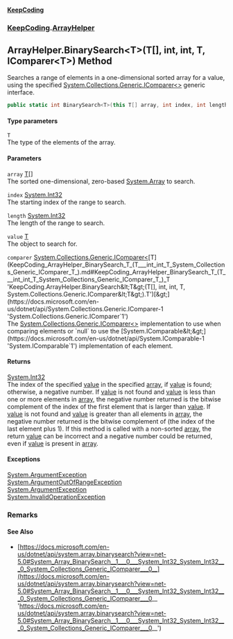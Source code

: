 #### [KeepCoding](index.md 'index')
### [KeepCoding](KeepCoding.md 'KeepCoding').[ArrayHelper](KeepCoding_ArrayHelper.md 'KeepCoding.ArrayHelper')
## ArrayHelper.BinarySearch&lt;T&gt;(T[], int, int, T, IComparer&lt;T&gt;) Method
Searches a range of elements in a one-dimensional sorted array for a value, using the specified [System.Collections.Generic.IComparer&lt;&gt;](https://docs.microsoft.com/en-us/dotnet/api/System.Collections.Generic.IComparer-1 'System.Collections.Generic.IComparer`1') generic interface.  
```csharp
public static int BinarySearch<T>(this T[] array, int index, int length, T value, System.Collections.Generic.IComparer<T> comparer);
```
#### Type parameters
<a name='KeepCoding_ArrayHelper_BinarySearch_T_(T___int_int_T_System_Collections_Generic_IComparer_T_)_T'></a>
`T`  
The type of the elements of the array.
  
#### Parameters
<a name='KeepCoding_ArrayHelper_BinarySearch_T_(T___int_int_T_System_Collections_Generic_IComparer_T_)_array'></a>
`array` [T](KeepCoding_ArrayHelper_BinarySearch_T_(T___int_int_T_System_Collections_Generic_IComparer_T_).md#KeepCoding_ArrayHelper_BinarySearch_T_(T___int_int_T_System_Collections_Generic_IComparer_T_)_T 'KeepCoding.ArrayHelper.BinarySearch&lt;T&gt;(T[], int, int, T, System.Collections.Generic.IComparer&lt;T&gt;).T')[[]](https://docs.microsoft.com/en-us/dotnet/api/System.Array 'System.Array')  
The sorted one-dimensional, zero-based [System.Array](https://docs.microsoft.com/en-us/dotnet/api/System.Array 'System.Array') to search.
  
<a name='KeepCoding_ArrayHelper_BinarySearch_T_(T___int_int_T_System_Collections_Generic_IComparer_T_)_index'></a>
`index` [System.Int32](https://docs.microsoft.com/en-us/dotnet/api/System.Int32 'System.Int32')  
The starting index of the range to search.
  
<a name='KeepCoding_ArrayHelper_BinarySearch_T_(T___int_int_T_System_Collections_Generic_IComparer_T_)_length'></a>
`length` [System.Int32](https://docs.microsoft.com/en-us/dotnet/api/System.Int32 'System.Int32')  
The length of the range to search.
  
<a name='KeepCoding_ArrayHelper_BinarySearch_T_(T___int_int_T_System_Collections_Generic_IComparer_T_)_value'></a>
`value` [T](KeepCoding_ArrayHelper_BinarySearch_T_(T___int_int_T_System_Collections_Generic_IComparer_T_).md#KeepCoding_ArrayHelper_BinarySearch_T_(T___int_int_T_System_Collections_Generic_IComparer_T_)_T 'KeepCoding.ArrayHelper.BinarySearch&lt;T&gt;(T[], int, int, T, System.Collections.Generic.IComparer&lt;T&gt;).T')  
The object to search for.
  
<a name='KeepCoding_ArrayHelper_BinarySearch_T_(T___int_int_T_System_Collections_Generic_IComparer_T_)_comparer'></a>
`comparer` [System.Collections.Generic.IComparer&lt;](https://docs.microsoft.com/en-us/dotnet/api/System.Collections.Generic.IComparer-1 'System.Collections.Generic.IComparer`1')[T](KeepCoding_ArrayHelper_BinarySearch_T_(T___int_int_T_System_Collections_Generic_IComparer_T_).md#KeepCoding_ArrayHelper_BinarySearch_T_(T___int_int_T_System_Collections_Generic_IComparer_T_)_T 'KeepCoding.ArrayHelper.BinarySearch&lt;T&gt;(T[], int, int, T, System.Collections.Generic.IComparer&lt;T&gt;).T')[&gt;](https://docs.microsoft.com/en-us/dotnet/api/System.Collections.Generic.IComparer-1 'System.Collections.Generic.IComparer`1')  
The [System.Collections.Generic.IComparer&lt;&gt;](https://docs.microsoft.com/en-us/dotnet/api/System.Collections.Generic.IComparer-1 'System.Collections.Generic.IComparer`1') implementation to use when comparing elements or `null` to use the [System.IComparable&lt;&gt;](https://docs.microsoft.com/en-us/dotnet/api/System.IComparable-1 'System.IComparable`1') implementation of each element.
  
#### Returns
[System.Int32](https://docs.microsoft.com/en-us/dotnet/api/System.Int32 'System.Int32')  
The index of the specified [value](KeepCoding_ArrayHelper_BinarySearch_T_(T___int_int_T_System_Collections_Generic_IComparer_T_).md#KeepCoding_ArrayHelper_BinarySearch_T_(T___int_int_T_System_Collections_Generic_IComparer_T_)_value 'KeepCoding.ArrayHelper.BinarySearch&lt;T&gt;(T[], int, int, T, System.Collections.Generic.IComparer&lt;T&gt;).value') in the specified [array](KeepCoding_ArrayHelper_BinarySearch_T_(T___int_int_T_System_Collections_Generic_IComparer_T_).md#KeepCoding_ArrayHelper_BinarySearch_T_(T___int_int_T_System_Collections_Generic_IComparer_T_)_array 'KeepCoding.ArrayHelper.BinarySearch&lt;T&gt;(T[], int, int, T, System.Collections.Generic.IComparer&lt;T&gt;).array'), if [value](KeepCoding_ArrayHelper_BinarySearch_T_(T___int_int_T_System_Collections_Generic_IComparer_T_).md#KeepCoding_ArrayHelper_BinarySearch_T_(T___int_int_T_System_Collections_Generic_IComparer_T_)_value 'KeepCoding.ArrayHelper.BinarySearch&lt;T&gt;(T[], int, int, T, System.Collections.Generic.IComparer&lt;T&gt;).value') is found; otherwise, a negative number. If [value](KeepCoding_ArrayHelper_BinarySearch_T_(T___int_int_T_System_Collections_Generic_IComparer_T_).md#KeepCoding_ArrayHelper_BinarySearch_T_(T___int_int_T_System_Collections_Generic_IComparer_T_)_value 'KeepCoding.ArrayHelper.BinarySearch&lt;T&gt;(T[], int, int, T, System.Collections.Generic.IComparer&lt;T&gt;).value') is not found and [value](KeepCoding_ArrayHelper_BinarySearch_T_(T___int_int_T_System_Collections_Generic_IComparer_T_).md#KeepCoding_ArrayHelper_BinarySearch_T_(T___int_int_T_System_Collections_Generic_IComparer_T_)_value 'KeepCoding.ArrayHelper.BinarySearch&lt;T&gt;(T[], int, int, T, System.Collections.Generic.IComparer&lt;T&gt;).value') is less than one or more elements in [array](KeepCoding_ArrayHelper_BinarySearch_T_(T___int_int_T_System_Collections_Generic_IComparer_T_).md#KeepCoding_ArrayHelper_BinarySearch_T_(T___int_int_T_System_Collections_Generic_IComparer_T_)_array 'KeepCoding.ArrayHelper.BinarySearch&lt;T&gt;(T[], int, int, T, System.Collections.Generic.IComparer&lt;T&gt;).array'), the negative number returned is the bitwise complement of the index of the first element that is larger than [value](KeepCoding_ArrayHelper_BinarySearch_T_(T___int_int_T_System_Collections_Generic_IComparer_T_).md#KeepCoding_ArrayHelper_BinarySearch_T_(T___int_int_T_System_Collections_Generic_IComparer_T_)_value 'KeepCoding.ArrayHelper.BinarySearch&lt;T&gt;(T[], int, int, T, System.Collections.Generic.IComparer&lt;T&gt;).value'). If [value](KeepCoding_ArrayHelper_BinarySearch_T_(T___int_int_T_System_Collections_Generic_IComparer_T_).md#KeepCoding_ArrayHelper_BinarySearch_T_(T___int_int_T_System_Collections_Generic_IComparer_T_)_value 'KeepCoding.ArrayHelper.BinarySearch&lt;T&gt;(T[], int, int, T, System.Collections.Generic.IComparer&lt;T&gt;).value') is not found and [value](KeepCoding_ArrayHelper_BinarySearch_T_(T___int_int_T_System_Collections_Generic_IComparer_T_).md#KeepCoding_ArrayHelper_BinarySearch_T_(T___int_int_T_System_Collections_Generic_IComparer_T_)_value 'KeepCoding.ArrayHelper.BinarySearch&lt;T&gt;(T[], int, int, T, System.Collections.Generic.IComparer&lt;T&gt;).value') is greater than all elements in [array](KeepCoding_ArrayHelper_BinarySearch_T_(T___int_int_T_System_Collections_Generic_IComparer_T_).md#KeepCoding_ArrayHelper_BinarySearch_T_(T___int_int_T_System_Collections_Generic_IComparer_T_)_array 'KeepCoding.ArrayHelper.BinarySearch&lt;T&gt;(T[], int, int, T, System.Collections.Generic.IComparer&lt;T&gt;).array'), the negative number returned is the bitwise complement of (the index of the last element plus 1). If this method is called with a non-sorted [array](KeepCoding_ArrayHelper_BinarySearch_T_(T___int_int_T_System_Collections_Generic_IComparer_T_).md#KeepCoding_ArrayHelper_BinarySearch_T_(T___int_int_T_System_Collections_Generic_IComparer_T_)_array 'KeepCoding.ArrayHelper.BinarySearch&lt;T&gt;(T[], int, int, T, System.Collections.Generic.IComparer&lt;T&gt;).array'), the return [value](KeepCoding_ArrayHelper_BinarySearch_T_(T___int_int_T_System_Collections_Generic_IComparer_T_).md#KeepCoding_ArrayHelper_BinarySearch_T_(T___int_int_T_System_Collections_Generic_IComparer_T_)_value 'KeepCoding.ArrayHelper.BinarySearch&lt;T&gt;(T[], int, int, T, System.Collections.Generic.IComparer&lt;T&gt;).value') can be incorrect and a negative number could be returned, even if [value](KeepCoding_ArrayHelper_BinarySearch_T_(T___int_int_T_System_Collections_Generic_IComparer_T_).md#KeepCoding_ArrayHelper_BinarySearch_T_(T___int_int_T_System_Collections_Generic_IComparer_T_)_value 'KeepCoding.ArrayHelper.BinarySearch&lt;T&gt;(T[], int, int, T, System.Collections.Generic.IComparer&lt;T&gt;).value') is present in [array](KeepCoding_ArrayHelper_BinarySearch_T_(T___int_int_T_System_Collections_Generic_IComparer_T_).md#KeepCoding_ArrayHelper_BinarySearch_T_(T___int_int_T_System_Collections_Generic_IComparer_T_)_array 'KeepCoding.ArrayHelper.BinarySearch&lt;T&gt;(T[], int, int, T, System.Collections.Generic.IComparer&lt;T&gt;).array').
#### Exceptions
[System.ArgumentException](https://docs.microsoft.com/en-us/dotnet/api/System.ArgumentException 'System.ArgumentException')  
[System.ArgumentOutOfRangeException](https://docs.microsoft.com/en-us/dotnet/api/System.ArgumentOutOfRangeException 'System.ArgumentOutOfRangeException')  
[System.ArgumentException](https://docs.microsoft.com/en-us/dotnet/api/System.ArgumentException 'System.ArgumentException')  
[System.InvalidOperationException](https://docs.microsoft.com/en-us/dotnet/api/System.InvalidOperationException 'System.InvalidOperationException')  
### Remarks
#### See Also
- [https://docs.microsoft.com/en-us/dotnet/api/system.array.binarysearch?view=net-5.0#System_Array_BinarySearch__1___0___System_Int32_System_Int32___0_System_Collections_Generic_IComparer___0__](https://docs.microsoft.com/en-us/dotnet/api/system.array.binarysearch?view=net-5.0#System_Array_BinarySearch__1___0___System_Int32_System_Int32___0_System_Collections_Generic_IComparer___0__ 'https://docs.microsoft.com/en-us/dotnet/api/system.array.binarysearch?view=net-5.0#System_Array_BinarySearch__1___0___System_Int32_System_Int32___0_System_Collections_Generic_IComparer___0__')
